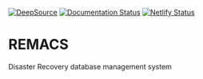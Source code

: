 [![DeepSource](https://deepsource.io/gh/KOSASIH/REMACS.svg/?label=active+issues&show_trend=true&token=HXi0MaFwgvTuSDeP6_iEUPW1)](https://deepsource.io/gh/KOSASIH/REMACS/?ref=repository-badge)
[![Documentation Status](https://readthedocs.org/projects/remacs/badge/?version=latest)](https://remacs.readthedocs.io/en/latest/?badge=latest)
  [![Netlify Status](https://api.netlify.com/api/v1/badges/4d2dbcc2-f709-43bd-b0dc-a7af9a29538e/deploy-status)](https://app.netlify.com/sites/remacs/deploys)    
# REMACS
Disaster Recovery database management system
